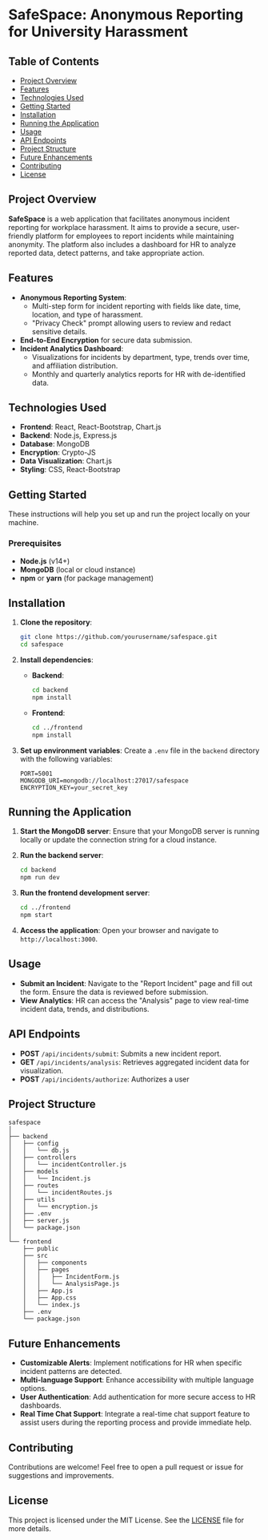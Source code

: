 
# SafeSpace: Anonymous Reporting for University Harassment

## Table of Contents
- [Project Overview](#project-overview)
- [Features](#features)
- [Technologies Used](#technologies-used)
- [Getting Started](#getting-started)
- [Installation](#installation)
- [Running the Application](#running-the-application)
- [Usage](#usage)
- [API Endpoints](#api-endpoints)
- [Project Structure](#project-structure)
- [Future Enhancements](#future-enhancements)
- [Contributing](#contributing)
- [License](#license)

## Project Overview
**SafeSpace** is a web application that facilitates anonymous incident reporting for workplace harassment. It aims to provide a secure, user-friendly platform for employees to report incidents while maintaining anonymity. The platform also includes a dashboard for HR to analyze reported data, detect patterns, and take appropriate action.

## Features
- **Anonymous Reporting System**:
  - Multi-step form for incident reporting with fields like date, time, location, and type of harassment.
  - "Privacy Check" prompt allowing users to review and redact sensitive details.
- **End-to-End Encryption** for secure data submission.
- **Incident Analytics Dashboard**:
  - Visualizations for incidents by department, type, trends over time, and affiliation distribution.
  - Monthly and quarterly analytics reports for HR with de-identified data.

## Technologies Used
- **Frontend**: React, React-Bootstrap, Chart.js
- **Backend**: Node.js, Express.js
- **Database**: MongoDB
- **Encryption**: Crypto-JS
- **Data Visualization**: Chart.js
- **Styling**: CSS, React-Bootstrap

## Getting Started
These instructions will help you set up and run the project locally on your machine.



### Prerequisites
- **Node.js** (v14+)
- **MongoDB** (local or cloud instance)
- **npm** or **yarn** (for package management)

## Installation
1. **Clone the repository**:
    ```bash
    git clone https://github.com/yourusername/safespace.git
    cd safespace
    ```

2. **Install dependencies**:
    - **Backend**:
      ```bash
      cd backend
      npm install
      ```

    - **Frontend**:
      ```bash
      cd ../frontend
      npm install
      ```

3. **Set up environment variables**:
   Create a `.env` file in the `backend` directory with the following variables:
    ```env
    PORT=5001
    MONGODB_URI=mongodb://localhost:27017/safespace
    ENCRYPTION_KEY=your_secret_key
    ```

## Running the Application
1. **Start the MongoDB server**:
   Ensure that your MongoDB server is running locally or update the connection string for a cloud instance.

2. **Run the backend server**:
   ```bash
   cd backend
   npm run dev
   ```

3. **Run the frontend development server**:
   ```bash
   cd ../frontend
   npm start
   ```

4. **Access the application**:
   Open your browser and navigate to `http://localhost:3000`.

## Usage
- **Submit an Incident**: Navigate to the "Report Incident" page and fill out the form. Ensure the data is reviewed before submission.
- **View Analytics**: HR can access the "Analysis" page to view real-time incident data, trends, and distributions.

## API Endpoints
- **POST** `/api/incidents/submit`: Submits a new incident report.
- **GET** `/api/incidents/analysis`: Retrieves aggregated incident data for visualization.
- **POST** `/api/incidents/authorize`: Authorizes a user

## Project Structure
```
safespace
│
├── backend
│   ├── config
│   │   └── db.js
│   ├── controllers
│   │   └── incidentController.js
│   ├── models
│   │   └── Incident.js
│   ├── routes
│   │   └── incidentRoutes.js
│   ├── utils
│   │   └── encryption.js
│   ├── .env
│   ├── server.js
│   └── package.json
│
└── frontend
    ├── public
    ├── src
    │   ├── components
    │   ├── pages
    │   │   ├── IncidentForm.js
    │   │   └── AnalysisPage.js
    │   ├── App.js
    │   ├── App.css
    │   └── index.js
    ├── .env
    └── package.json
```

## Future Enhancements
- **Customizable Alerts**: Implement notifications for HR when specific incident patterns are detected.
- **Multi-language Support**: Enhance accessibility with multiple language options.
- **User Authentication**: Add authentication for more secure access to HR dashboards.
- **Real Time Chat Support**: Integrate a real-time chat support feature to assist users during the reporting process and provide immediate help.

## Contributing
Contributions are welcome! Feel free to open a pull request or issue for suggestions and improvements.

## License
This project is licensed under the MIT License. See the [LICENSE](LICENSE) file for more details.

